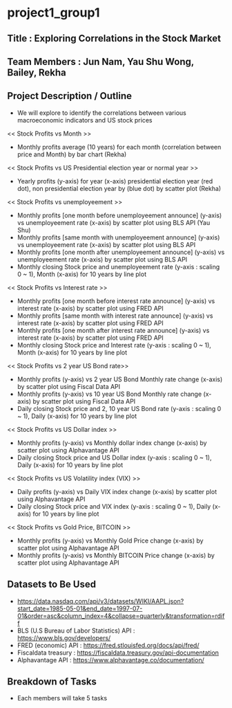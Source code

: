# project1_group1

## Title : Exploring Correlations in the Stock Market

## Team Members : Jun Nam, Yau Shu Wong, Bailey, Rekha

## Project Description / Outline  

- We will explore to identify the correlations between various macroeconomic indicators and US stock prices

<< Stock Profits vs Month >>
- Monthly profits average (10 years) for each month (correlation between price and Month) by bar chart (Rekha)

<< Stock Profits vs US Presidential election year or normal year >>
- Yearly profits (y-axis) for year (x-axis) presidential election year (red dot), non presidential election year by (blue dot) by scatter plot (Rekha)

<< Stock Profits vs unemployeement >>
- Monthly profits [one month before unemployeement announce] (y-axis) vs unemployeement rate (x-axis) by scatter plot using BLS API (Yau Shu)
- Monthly profits [same month with unemployeement announce] (y-axis) vs unemployeement rate (x-axis) by scatter plot using BLS API <Yau Shu>
- Monthly profits [one month after unemployeement announce] (y-axis) vs unemployeement rate (x-axis) by scatter plot using BLS API <Yau Shu>
- Monthly closing Stock price and unemployeement rate (y-axis : scaling 0 ~ 1), Month (x-axis) for 10 years by line plot <Jun>

<< Stock Profits vs Interest rate >>
- Monthly profits [one month before interest rate announce] (y-axis) vs interest rate (x-axis) by scatter plot using FRED API <Bailey>
- Monthly profits [same month with interest rate announce] (y-axis) vs interest rate (x-axis) by scatter plot using FRED API <Bailey>
- Monthly profits [one month after interest rate announce] (y-axis) vs interest rate (x-axis) by scatter plot using FRED API <Bailey>
- Monthly closing Stock price and Interest rate (y-axis : scaling 0 ~ 1), Month (x-axis) for 10 years by line plot <Jun>

<< Stock Profits vs 2 year US Bond rate>>
- Monthly profits (y-axis) vs 2 year US Bond Monthly rate change (x-axis) by scatter plot using Fiscal Data API <Jun>
- Monthly profits (y-axis) vs 10 year US Bond Monthly rate change (x-axis) by scatter plot using Fiscal Data API <Jun>
- Daily closing Stock price and 2, 10 year US Bond rate (y-axis : scaling 0 ~ 1), Daily (x-axis) for 10 years by line plot <Jun>

<< Stock Profits vs US Dollar index >>
- Monthly profits (y-axis) vs Monthly dollar index change (x-axis) by scatter plot using Alphavantage API <Yau Shu>
- Daily closing Stock price and US Dollar index (y-axis : scaling 0 ~ 1), Daily (x-axis) for 10 years by line plot <Bailey>

<< Stock Profits vs US Volatility index (VIX) >>
- Daily profits (y-axis) vs Daily VIX index change (x-axis) by scatter plot using Alphavantage API <Yau Shu>
- Daily closing Stock price and VIX index (y-axis : scaling 0 ~ 1), Daily (x-axis) for 10 years by line plot <Bailey>

<< Stock Profits vs Gold Price, BITCOIN >>
- Monthly profits (y-axis) vs Monthly Gold Price change (x-axis) by scatter plot using Alphavantage API <Rekah>
- Monthly profits (y-axis) vs Monthly BITCOIN Price change (x-axis) by scatter plot using Alphavantage API <Rekah>

## Datasets to Be Used
- https://data.nasdaq.com/api/v3/datasets/WIKI/AAPL.json?start_date=1985-05-01&end_date=1997-07-01&order=asc&column_index=4&collapse=quarterly&transformation=rdiff
- BLS (U.S Bureau of Labor Statistics) API : https://www.bls.gov/developers/
- FRED (economic) API : https://fred.stlouisfed.org/docs/api/fred/
- Fiscaldata treasury : https://fiscaldata.treasury.gov/api-documentation
- Alphavantage API : https://www.alphavantage.co/documentation/

## Breakdown of Tasks
- Each members will take 5 tasks 
